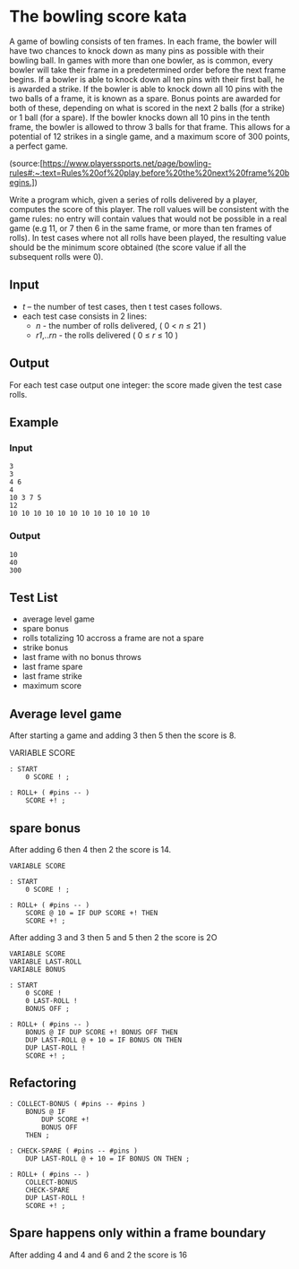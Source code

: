 # The bowling score kata

A game of bowling consists of ten frames. In each frame, the bowler will have two chances to knock down as many pins as possible with their bowling ball. In games with more than one bowler, as is common, every bowler will take their frame in a predetermined order before the next frame begins. If a bowler is able to knock down all ten pins with their first ball, he is awarded a strike. If the bowler is able to knock down all 10 pins with the two balls of a frame, it is known as a spare. Bonus points are awarded for both of these, depending on what is scored in the next 2 balls (for a strike) or 1 ball (for a spare). If the bowler knocks down all 10 pins in the tenth frame, the bowler is allowed to throw 3 balls for that frame. This allows for a potential of 12 strikes in a single game, and a maximum score of 300 points, a perfect game.

(source:[https://www.playerssports.net/page/bowling-rules#:~:text=Rules%20of%20play,before%20the%20next%20frame%20begins.])

Write a program which, given a series of rolls delivered by a player, computes the score of this player. The roll values will be consistent with the game rules: no entry will contain values that would not be possible in a real game (e.g 11, or 7 then 6 in the same frame, or more than ten frames of rolls). In test cases where not all rolls have been played, the resulting value should be the minimum score obtained (the score value if all the subsequent rolls were 0).

## Input

- *t* – the number of test cases, then t test cases follows.
- each test case consists in 2 lines:
    - *n* - the number of rolls delivered, ( 0 < *n* ≤ 21 )
    - *r1*,..*rn* - the rolls delivered    ( 0 ≤ *r* ≤ 10 ) 

## Output

For each test case output one integer: the score made given the test case rolls.

## Example
### Input

    3
    3
    4 6
    4
    10 3 7 5
    12
    10 10 10 10 10 10 10 10 10 10 10 10

### Output

    10
    40
    300

## Test List

- average level game
- spare bonus
- rolls totalizing 10 accross a frame are not a spare
- strike bonus
- last frame with no bonus throws
- last frame spare
- last frame strike
- maximum score

## Average level game

After starting a game and adding 3 then 5 then the score is 8.


VARIABLE SCORE

```forth
: START
    0 SCORE ! ;

: ROLL+ ( #pins -- )
    SCORE +! ;
```

## spare bonus

After adding 6 then 4 then 2 the score is 14.

```forth
VARIABLE SCORE

: START
    0 SCORE ! ;

: ROLL+ ( #pins -- )
    SCORE @ 10 = IF DUP SCORE +! THEN
    SCORE +! ;
```

After adding 3 and 3 then 5 and 5 then 2 the score is 2O
```forth
VARIABLE SCORE
VARIABLE LAST-ROLL
VARIABLE BONUS

: START
    0 SCORE ! 
    0 LAST-ROLL ! 
    BONUS OFF ;

: ROLL+ ( #pins -- )
    BONUS @ IF DUP SCORE +! BONUS OFF THEN
    DUP LAST-ROLL @ + 10 = IF BONUS ON THEN
    DUP LAST-ROLL !
    SCORE +! ;
```
## Refactoring
```forth
: COLLECT-BONUS ( #pins -- #pins )
    BONUS @ IF 
        DUP SCORE +!
        BONUS OFF
    THEN ;

: CHECK-SPARE ( #pins -- #pins )
    DUP LAST-ROLL @ + 10 = IF BONUS ON THEN ;
    
: ROLL+ ( #pins -- )
    COLLECT-BONUS
    CHECK-SPARE
    DUP LAST-ROLL !
    SCORE +! ;
```
## Spare happens only within a frame boundary

After adding 4 and 4 and 6 and 2 the score is 16
